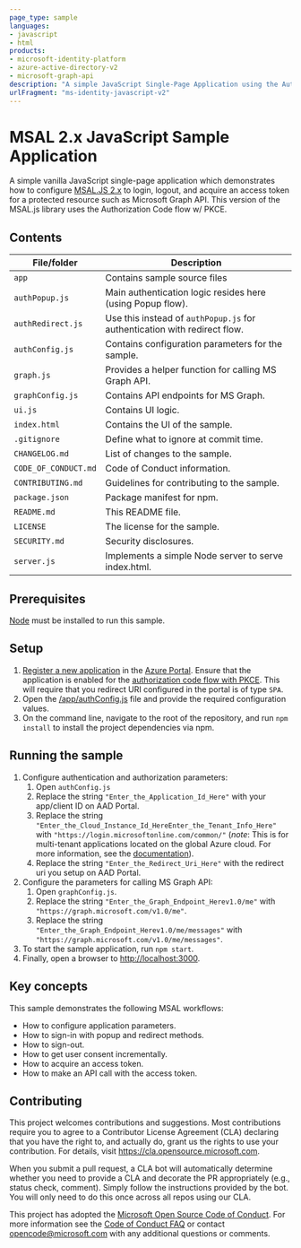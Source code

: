 ```yaml
---
page_type: sample
languages:
- javascript
- html
products:
- microsoft-identity-platform
- azure-active-directory-v2
- microsoft-graph-api
description: "A simple JavaScript Single-Page Application using the Auth Code flow w/ PKCE"
urlFragment: "ms-identity-javascript-v2"
---
```


# MSAL 2.x JavaScript Sample Application

A simple vanilla JavaScript single-page application which demonstrates how to configure [MSAL.JS 2.x](https://www.npmjs.com/package/@azure/msal-browser) to login, logout, and acquire an access token for a protected resource such as Microsoft Graph API. This version of the MSAL.js library uses the Authorization Code flow w/ PKCE.

## Contents

| File/folder       | Description                                |
|-------------------|--------------------------------------------|
| `app`             | Contains sample source files               |
| `authPopup.js`    | Main authentication logic resides here (using Popup flow).            |
| `authRedirect.js` | Use this instead of `authPopup.js` for authentication with redirect flow.   |
| `authConfig.js`   | Contains configuration parameters for the sample. |
| `graph.js`        | Provides a helper function for calling MS Graph API.   |
| `graphConfig.js`  | Contains API endpoints for MS Graph.       |
| `ui.js`           | Contains UI logic.                         |
| `index.html`      |  Contains the UI of the sample.            |
| `.gitignore`      | Define what to ignore at commit time.      |
| `CHANGELOG.md`    | List of changes to the sample.             |
| `CODE_OF_CONDUCT.md` | Code of Conduct information.            |
| `CONTRIBUTING.md` | Guidelines for contributing to the sample. |
| `package.json`    | Package manifest for npm.                   |
| `README.md`       | This README file.                          |
| `LICENSE`         | The license for the sample.                |
| `SECURITY.md`     | Security disclosures.                      |
| `server.js`     | Implements a simple Node server to serve index.html.  |

## Prerequisites

[Node](https://nodejs.org/en/) must be installed to run this sample.

## Setup

1. [Register a new application](https://docs.microsoft.com/azure/active-directory/develop/scenario-spa-app-registration) in the [Azure Portal](https://portal.azure.com). Ensure that the application is enabled for the [authorization code flow with PKCE](https://docs.microsoft.com/en-us/azure/active-directory/develop/v2-oauth2-auth-code-flow). This will require that you redirect URI configured in the portal is of type `SPA`.
2. Open the [/app/authConfig.js](./app/authConfig.js) file and provide the required configuration values.
3. On the command line, navigate to the root of the repository, and run `npm install` to install the project dependencies via npm.

## Running the sample

1. Configure authentication and authorization parameters:
   1. Open `authConfig.js`
   2. Replace the string `"Enter_the_Application_Id_Here"` with your app/client ID on AAD Portal.
   3. Replace the string `"Enter_the_Cloud_Instance_Id_HereEnter_the_Tenant_Info_Here"` with `"https://login.microsoftonline.com/common/"` (*note*: This is for multi-tenant applications located on the global Azure cloud. For more information, see the [documentation](https://docs.microsoft.com/azure/active-directory/develop/quickstart-v2-javascript)).
   4. Replace the string `"Enter_the_Redirect_Uri_Here"` with the redirect uri you setup on AAD Portal.
2. Configure the parameters for calling MS Graph API:
   1. Open `graphConfig.js`.
   2. Replace the string `"Enter_the_Graph_Endpoint_Herev1.0/me"` with `"https://graph.microsoft.com/v1.0/me"`.
   3. Replace the string `"Enter_the_Graph_Endpoint_Herev1.0/me/messages"` with `"https://graph.microsoft.com/v1.0/me/messages"`.
3. To start the sample application, run `npm start`.
4. Finally, open a browser to [http://localhost:3000](http://localhost:3000).

## Key concepts

This sample demonstrates the following MSAL workflows:

* How to configure application parameters.
* How to sign-in with popup and redirect methods.
* How to sign-out.
* How to get user consent incrementally.
* How to acquire an access token.
* How to make an API call with the access token.

## Contributing

This project welcomes contributions and suggestions.  Most contributions require you to agree to a
Contributor License Agreement (CLA) declaring that you have the right to, and actually do, grant us
the rights to use your contribution. For details, visit https://cla.opensource.microsoft.com.

When you submit a pull request, a CLA bot will automatically determine whether you need to provide
a CLA and decorate the PR appropriately (e.g., status check, comment). Simply follow the instructions
provided by the bot. You will only need to do this once across all repos using our CLA.

This project has adopted the [Microsoft Open Source Code of Conduct](https://opensource.microsoft.com/codeofconduct/).
For more information see the [Code of Conduct FAQ](https://opensource.microsoft.com/codeofconduct/faq/) or
contact [opencode@microsoft.com](mailto:opencode@microsoft.com) with any additional questions or comments.
